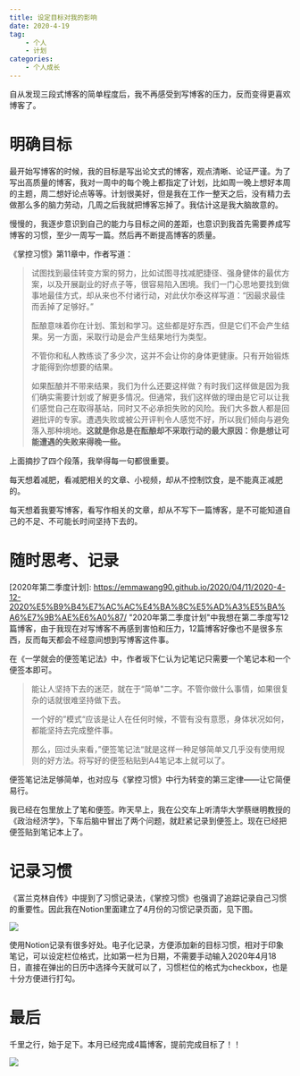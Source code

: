 ```yaml
---
title: 设定目标对我的影响
date: 2020-4-19
tag:
    - 个人
    - 计划
categories:
    - 个人成长
---
```


自从发现三段式博客的简单程度后，我不再感受到写博客的压力，反而变得更喜欢博客了。

# 明确目标

最开始写博客的时候，我的目标是写出论文式的博客，观点清晰、论证严谨。为了写出高质量的博客，我对一周中的每个晚上都指定了计划，比如周一晚上想好本周的主题，周二想好论点等等。计划很美好，但是我在工作一整天之后，没有精力去做那么多的脑力劳动，几周之后我就把博客忘掉了。我估计这是我大脑故意的。

慢慢的，我逐步意识到自己的能力与目标之间的差距，也意识到我首先需要养成写博客的习惯，至少一周写一篇。然后再不断提高博客的质量。

《掌控习惯》第11章中，作者写道：

> 试图找到最佳转变方案的努力，比如试图寻找减肥捷径、强身健体的最优方案，以及开展副业的好点子等，很容易陷入困境。我们一门心思地要找到做事地最佳方式，却从来也不付诸行动，对此伏尔泰这样写道：“因最求最佳而丢掉了足够好。”
>
> 酝酿意味着你在计划、策划和学习。这些都是好东西，但是它们不会产生结果。另一方面，采取行动是会产生结果地行为类型。
>
> 不管你和私人教练谈了多少次，这并不会让你的身体更健康。只有开始锻炼才能得到你想要的结果。
>
> 如果酝酿并不带来结果，我们为什么还要这样做？有时我们这样做是因为我们确实需要计划或了解更多情况。但通常，我们这样做的理由是它可以让我们感觉自己在取得基站，同时又不必承担失败的风险。我们大多数人都是回避批评的专家。遭遇失败或被公开评判令人感觉不好，所以我们倾向与避免落入那种境地。**这就是你总是在酝酿却不采取行动的最大原因：你是想让可能遭遇的失败来得晚一些。**

上面摘抄了四个段落，我举得每一句都很重要。

每天想着减肥，看减肥相关的文章、小视频，却从不控制饮食，是不能真正减肥的。

每天想着我要写博客，看写作相关的文章，却从不写下一篇博客，是不可能知道自己的不足、不可能长时间坚持下去的。

# 随时思考、记录

[2020年第二季度计划]: https://emmawang90.github.io/2020/04/11/2020-4-12-2020%E5%B9%B4%E7%AC%AC%E4%BA%8C%E5%AD%A3%E5%BA%A6%E7%9B%AE%E6%A0%87/	"2020年第二季度计划"中我想在第二季度写12篇博客，由于我现在对写博客不再感到害怕和压力，12篇博客好像也不是很多东西，反而每天都会不经意间想到写博客这件事。



在《一学就会的便签笔记法》中，作者坂下仁认为记笔记只需要一个笔记本和一个便签本即可。

> 能让人坚持下去的迷茫，就在于“简单"二字。不管你做什么事情，如果很复杂的话就很难坚持做下去。
>
> 一个好的”模式“应该是让人在任何时候，不管有没有意愿，身体状况如何，都能坚持去完成整件事。
>
> 那么，回过头来看，”便签笔记法“就是这样一种足够简单又几乎没有使用规则的好方法。将写好的便签粘贴到A4笔记本上就可以了。

便签笔记法足够简单，也对应与《掌控习惯》中行为转变的第三定律——让它简便易行。

我已经在包里放上了笔和便签。昨天早上，我在公交车上听清华大学蔡继明教授的《政治经济学》，下车后脑中冒出了两个问题，就赶紧记录到便签上。现在已经把便签贴到笔记本上了。

# 记录习惯

《富兰克林自传》中提到了习惯记录法，《掌控习惯》也强调了追踪记录自己习惯的重要性。因此我在Notion里面建立了4月份的习惯记录页面，见下图。

![](1587260774285.png)

使用Notion记录有很多好处。电子化记录，方便添加新的目标习惯，相对于印象笔记，可以设定栏位格式，比如第一栏为日期，不需要手动输入2020年4月18日，直接在弹出的日历中选择今天就可以了，习惯栏位的格式为checkbox，也是十分方便进行打勾。



# 最后

千里之行，始于足下。本月已经完成4篇博客，提前完成目标了！！

![](28e026a8-ec00-4da1-984d-a6d26683b52b_rwc_99x0x600x600x600.gif)